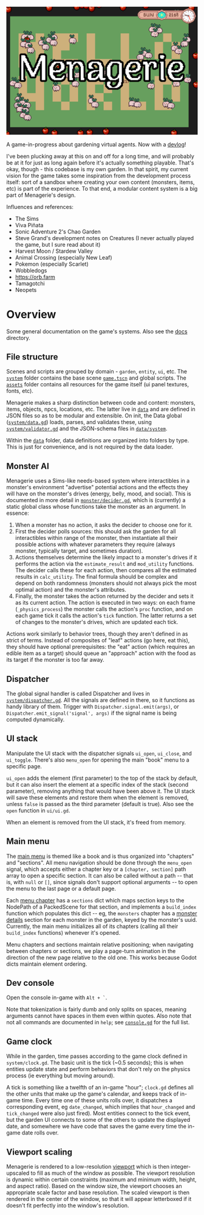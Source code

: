 ![title with bunnies](docs/img/title.png)

A game-in-progress about gardening virtual agents. Now with a [devlog](https://sandbird.itch.io/menagerie)!

I've been plucking away at this on and off for a long time, and will probably be at it for just as long again before it's actually something playable.  That's okay, though - this codebase is my own garden.  In that spirit, my current vision for the game takes some inspiration from the development process itself: sort of a sandbox where creating your own content (monsters, items, etc) is part of the experience.  To that end, a modular content system is a big part of Menagerie's design.

Influences and references:
- The Sims
- Viva Piñata
- Sonic Adventure 2's Chao Garden
- Steve Grand's development notes on Creatures (I never actually played the game, but I sure read about it)
- Harvest Moon / Stardew Valley
- Animal Crossing (especially New Leaf)
- Pokemon (especially Scarlet)
- Wobbledogs
- https://orb.farm
- Tamagotchi
- Neopets

# Overview 

Some general documentation on the game's systems. Also see the [docs](docs) directory.

## File structure

Scenes and scripts are grouped by domain - `garden`, `entity`, `ui`, etc.  The [`system`](game/system) folder contains the base scene [`game.tscn`](game/system/game.tscn) and global scripts.  The [`assets`](game/assets) folder contains all resources for the game itself (ui panel textures, fonts, etc).

Menagerie makes a sharp distinction between code and content: monsters, items, objects, npcs, locations, etc.  The latter live in [`data`](game/data) and are defined in JSON files so as to be modular and extensible.  On init, the Data global ([`system/data.gd`](game/system/data.gd)) loads, parses, and validates these, using [`system/validator.gd`](game/system/validator.gd) and the JSON-schema files in [`data/system`](game/data/system/).

Within the [`data`](game/data) folder, data definitions are organized into folders by type.  This is just for convenience, and is not required by the data loader.


## Monster AI

Menagerie uses a Sims-like needs-based system where interactibles in a monster's environment "advertise" potential actions and the effects they will have on the monster's drives (energy, belly, mood, and social).  This is documented in more detail in [`monster/decider.gd`](game/entity/monster/decider.gd), which is (currently) a static global class whose functions take the monster as an argument.  In essence:

1. When a monster has no action, it asks the decider to choose one for it.
2. First the decider polls sources: this should ask the garden for all interactibles within range of the monster, then instantiate all their possible actions with whatever parameters they require (always monster, typically target, and sometimes duration).
3. Actions themselves determine the likely impact to a monster's drives if it performs the action via the `estimate_result` and `mod_utility` functions.  The decider calls these for each action, then compares all the estimated results in `calc_utility`.  The final formula should be complex and depend on both randomness (monsters should not always pick the most optimal action) and the monster's attributes.
4. Finally, the monster takes the action returned by the decider and sets it as its current action.  The action is executed in two ways: on each frame (`_physics_process`) the monster calls the action's `proc` function, and on each game tick it calls the action's `tick` function.  The latter returns a set of changes to the monster's drives, which are updated each tick.

Actions work similarly to behavior trees, though they aren't defined in as strict of terms.  Instead of composites of "leaf" actions (go here, eat this), they should have optional prerequisites: the "eat" action (which requires an edible item as a target) should queue an "approach" action with the food as its target if the monster is too far away.


## Dispatcher

The global signal handler is called Dispatcher and lives in [`system/dispatcher.gd`](game/system/dispatcher.gd).  All the signals are defined in there, so it functions as handy library of them.  Trigger with `Dispatcher.signal.emit(args)`, or `Dispatcher.emit_signal('signal', args)` if the signal name is being computed dynamically.


## UI stack

Manipulate the UI stack with the dispatcher signals `ui_open`, `ui_close`, and `ui_toggle`.  There's also `menu_open` for opening the main "book" menu to a specific page.

`ui_open` adds the element (first parameter) to the top of the stack by default, but it can also insert the element at a specific index of the stack (second parameter), removing anything that would have been above it.  The UI stack will save these elements and restore them when the element is removed, unless `false` is passed as the third parameter (default is true).  Also see the `open` function in `ui/ui.gd`.

When an element is removed from the UI stack, it's freed from memory.

## Main menu

The [main menu](game/ui/main_menu/main_menu.gd) is themed like a book and is thus organized into "chapters" and "sections".  All menu navigation should be done through the `menu_open` signal, which accepts either a chapter key or a `[chapter, section]` path array to open a specific section. It can also be called without a path -- that is, with `null` or `[]`, since signals don't support optional arguments -- to open the menu to the last page or a default page.

Each [menu chapter](game/ui/main_menu/menu_chapter.gd) has a `sections` dict which maps section keys to the NodePath of a PackedScene for that section, and implements a `build_index` function which populates this dict -- eg, the `monsters` chapter has a [monster details](game/ui/main_menu/monsters/monster_details.gd) section for each monster in the garden, keyed by the monster's uuid.  Currently, the main menu initializes all of its chapters (calling all their `build_index` functions) whenever it's opened.

Menu chapters and sections maintain relative positioning; when navigating between chapters or sections, we play a page-turn animation in the direction of the new page relative to the old one.  This works because Godot dicts maintain element ordering.


## Dev console

Open the console in-game with `` Alt + ` ``.

Note that tokenization is fairly dumb and only splits on spaces, meaning arguments cannot have spaces in them even within quotes.  Also note that not all commands are documented in `help`; see [`console.gd`](game/ui/console/console.gd) for the full list.


## Game clock

While in the garden, time passes according to the game clock defined in `system/clock.gd`.  The basic unit is the tick (~0.5 seconds); this is when entities update state and perform behaviors that don't rely on the physics process (ie everything but moving around).

A tick is something like a twelfth of an in-game "hour"; `clock.gd` defines all the other units that make up the game's calendar, and keeps track of in-game time.  Every time one of these units rolls over, it dispatches a corresponding event, eg `date_changed`, which implies that `hour_changed` and `tick_changed` were also just fired).  Most entities connect to the tick event, but the garden UI connects to some of the others to update the displayed date, and somewhere we have code that saves the game every time the in-game date rolls over.


## Viewport scaling

Menagerie is rendered to a low-resolution [viewport](game/system/viewport.gd) which is then integer-upscaled to fill as much of the window as possible.  The viewport resolution is dynamic within certain constraints (maximum and minimum width, height, and aspect ratio).  Based on the window size, the viewport chooses an appropriate scale factor and base resolution.  The scaled viewport is then rendered in the center of the window, so that it will appear letterboxed if it doesn't fit perfectly into the window's resolution.
